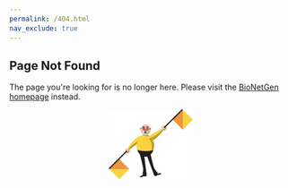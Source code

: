 ```yaml
---
permalink: /404.html
nav_exclude: true
---
```


## Page Not Found
The page you're looking for is no longer here. Please visit the [BioNetGen homepage](bionetgen.org) instead.

<p align="center">
  <img src="assets/flagman.png" width="150" height="125">
</p>
